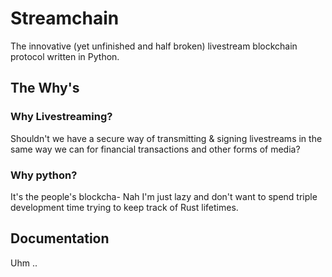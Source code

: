 # Streamchain
The innovative (yet unfinished and half broken) livestream blockchain protocol written in Python.
## The Why's
### Why Livestreaming?
Shouldn't we have a secure way of transmitting & signing livestreams in the same way we can for financial transactions and other forms of media?
### Why python?
It's the people's blockcha- Nah I'm just lazy and don't want to spend triple development time trying to keep track of Rust lifetimes.
## Documentation
Uhm ..

